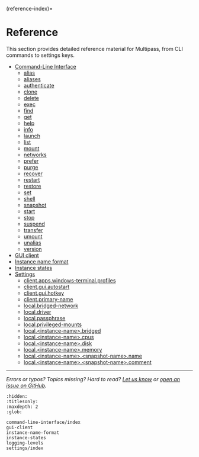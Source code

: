 (reference-index)=
# Reference

This section provides detailed reference material for Multipass, from CLI commands to settings keys.

- [Command-Line Interface](command-line-interface/index)
    - [alias](command-line-interface/alias)
    - [aliases](command-line-interface/aliases)
    - [authenticate](command-line-interface/authenticate)
    - [clone](command-line-interface/clone)
    - [delete](command-line-interface/delete)
    - [exec](command-line-interface/exec)
    - [find](command-line-interface/find)
    - [get](command-line-interface/get)
    - [help](command-line-interface/help)
    - [info](command-line-interface/info)
    - [launch](command-line-interface/launch)
    - [list](command-line-interface/list)
    - [mount](command-line-interface/mount)
    - [networks](command-line-interface/networks)
    - [prefer](command-line-interface/prefer)
    - [purge](command-line-interface/purge)
    - [recover](command-line-interface/recover)
    - [restart](command-line-interface/restart)
    - [restore](command-line-interface/restore)
    - [set](command-line-interface/set)
    - [shell](command-line-interface/shell)
    - [snapshot](command-line-interface/snapshot)
    - [start](command-line-interface/start)
    - [stop](command-line-interface/stop)
    - [suspend](command-line-interface/suspend)
    - [transfer](command-line-interface/transfer)
    - [umount](command-line-interface/umount)
    - [unalias](command-line-interface/unalias)
    - [version](command-line-interface/version)
- [GUI client](gui-client)
- [Instance name format](instance-name-format)
- [Instance states](instance-states)
- [Settings](settings/index)
    - [client.apps.windows-terminal.profiles](settings/client-apps-windows-terminal-profiles)
    - [client.gui.autostart](settings/client-gui-autostart)
    - [client.gui.hotkey](settings/client-gui-hotkey)
    - [client.primary-name](settings/client-primary-name)
    - [local.bridged-network](settings/local-bridged-network)
    - [local.driver](settings/local-driver)
    - [local.passphrase](settings/local-passphrase)
    - [local.privileged-mounts](settings/local-privileged-mounts)
    - [local.\<instance-name>.bridged](settings/local-instance-name-bridged)
    - [local.\<instance-name>.cpus](settings/local-instance-name-cpus)
    - [local.\<instance-name>.disk](settings/local-instance-name-disk)
    - [local.\<instance-name>.memory](settings/local-instance-name-memory)
    - [local.\<instance-name>.\<snapshot-name>.name](settings/local-instance-name-snapshot-name-name)
    - [local.\<instance-name>.\<snapshot-name>.comment](settings/local-instance-name-snapshot-name-comment)

---

*Errors or typos? Topics missing? Hard to read? <a href="https://docs.google.com/forms/d/e/1FAIpQLSd0XZDU9sbOCiljceh3rO_rkp6vazy2ZsIWgx4gsvl_Sec4Ig/viewform?usp=pp_url&entry.317501128=https://canonical.com/multipass/docs/reference" target="_blank">Let us know</a> or <a href="https://github.com/canonical/multipass/issues/new/choose" target="_blank">open an issue on GitHub</a>.*


```{toctree}
:hidden:
:titlesonly:
:maxdepth: 2
:glob:

command-line-interface/index
gui-client
instance-name-format
instance-states
logging-levels
settings/index
